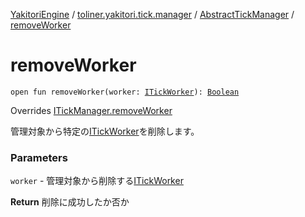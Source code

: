 [YakitoriEngine](../../index.md) / [toliner.yakitori.tick.manager](../index.md) / [AbstractTickManager](index.md) / [removeWorker](./remove-worker.md)

# removeWorker

`open fun removeWorker(worker: `[`ITickWorker`](../../toliner.yakitori.tick/-i-tick-worker/index.md)`): `[`Boolean`](https://kotlinlang.org/api/latest/jvm/stdlib/kotlin/-boolean/index.html)

Overrides [ITickManager.removeWorker](../../toliner.yakitori.tick/-i-tick-manager/remove-worker.md)

管理対象から特定の[ITickWorker](../../toliner.yakitori.tick/-i-tick-worker/index.md)を削除します。

### Parameters

`worker` - 管理対象から削除する[ITickWorker](../../toliner.yakitori.tick/-i-tick-worker/index.md)

**Return**
削除に成功したか否か

